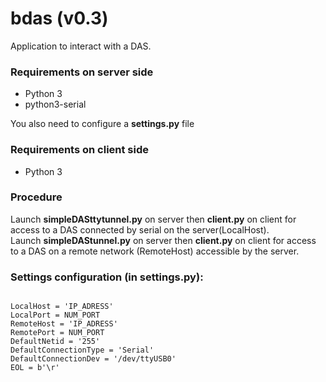 # bdas (v0.3)

Application to interact with a DAS.

### Requirements on server side

* Python 3
* python3-serial

You also need to configure a **settings.py** file

### Requirements on client side

* Python 3

### Procedure

Launch **simpleDASttytunnel.py** on server then **client.py** on client for access to a DAS connected by serial on the server(LocalHost).  
Launch  **simpleDAStunnel.py** on server then **client.py** on client for access to a DAS on a remote network (RemoteHost) accessible by the server.


### Settings configuration (in settings.py):
```

LocalHost = 'IP_ADRESS'
LocalPort = NUM_PORT
RemoteHost = 'IP_ADRESS'
RemotePort = NUM_PORT
DefaultNetid = '255'
DefaultConnectionType = 'Serial'
DefaultConnectionDev = '/dev/ttyUSB0'
EOL = b'\r'

```
